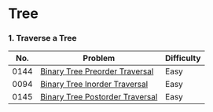 # Tree

### 1. Traverse a Tree

| No.  | Problem                                                      | Difficulty |
| ---- | ------------------------------------------------------------ | ---------- |
| 0144 | [Binary Tree Preorder Traversal](https://leetcode.com/problems/binary-tree-preorder-traversal/) | Easy       |
| 0094 | [Binary Tree Inorder Traversal](https://leetcode.com/problems/binary-tree-inorder-traversal/) | Easy       |
| 0145 | [Binary Tree Postorder Traversal](https://leetcode.com/problems/binary-tree-postorder-traversal/) | Easy       |

